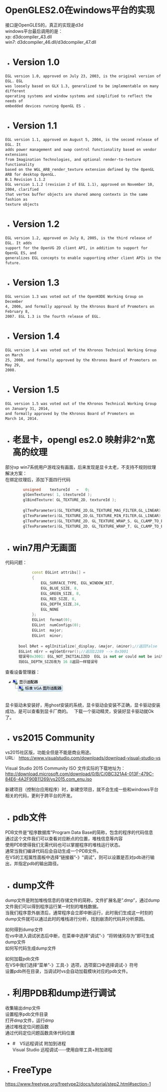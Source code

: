 # OpenGLES2.0在windows平台的实现

接口是OpenGLES的，真正的实现是d3d    
windows平台最后调用的是：    
xp:   d3dcompiler_43.dll    
win7: d3dcompiler_46.dll/d3dcompiler_47.dll

- # Version 1.0
```
EGL version 1.0, approved on July 23, 2003, is the original version of EGL. EGL
was loosely based on GLX 1.3, generalized to be implementable on many different 
operating systems and window systems and simplified to reflect the needs of
embedded devices running OpenGL ES .
```

- # Version 1.1
```
EGL version 1.1, approved on August 5, 2004, is the second release of EGL. It
adds power management and swap control functionality based on vendor extensions 
from Imagination Technologies, and optional render-to-texture functionality
based on the WGL_ARB_render_texture extension defined by the OpenGL
ARB for desktop OpenGL.
B.1 Revision 1.1.2
EGL version 1.1.2 (revision 2 of EGL 1.1), approved on November 10, 2004, clarified 
that vertex buffer objects are shared among contexts in the same fashion as
texture objects
```

- # Version 1.2
```
EGL version 1.2, approved on July 8, 2005, is the third release of EGL. It adds
support for the OpenVG 2D client API, in addition to support for OpenGL ES, and
generalizes EGL concepts to enable supporting other client APIs in the future.
```

- # Version 1.3
```
EGL version 1.3 was voted out of the OpenKODE Working Group on December
4, 2006, and formally approval by the Khronos Board of Promoters on February 8,
2007. EGL 1.3 is the fourth release of EGL.
```

- # Version 1.4
```
EGL version 1.4 was voted out of the Khronos Technical Working Group on March
25, 2008, and formally approved by the Khronos Board of Promoters on May 29,
2008.
```

- # Version 1.5
```
EGL version 1.5 was voted out of the Khronos Technical Working Group on January 31, 2014, 
and formally approved by the Khronos Board of Promoters on
March 14, 2014.
```

- # 老显卡，opengl es2.0 映射非2^n宽高的纹理  
部分xp win7系统用户游戏没有画面，后来发现是显卡太老，不支持不规则纹理     
解决方案：    
在绑定纹理后，添加下面四行代码  
```c++
		unsigned    textureId   =   0;
		glGenTextures( 1, &textureId );
		glBindTexture( GL_TEXTURE_2D, textureId );
    
		glTexParameteri(GL_TEXTURE_2D,GL_TEXTURE_MAG_FILTER,GL_LINEAR);
		glTexParameteri(GL_TEXTURE_2D,GL_TEXTURE_MIN_FILTER,GL_LINEAR);
		glTexParameteri(GL_TEXTURE_2D, GL_TEXTURE_WRAP_S, GL_CLAMP_TO_EDGE);//用边缘的像素填充
		glTexParameteri(GL_TEXTURE_2D, GL_TEXTURE_WRAP_T, GL_CLAMP_TO_EDGE);
```

- # win7用户无画面  
代码问题：  
```c++
            const EGLint attribs[] =
            {
                EGL_SURFACE_TYPE, EGL_WINDOW_BIT,
                EGL_BLUE_SIZE, 8,
                EGL_GREEN_SIZE, 8,
                EGL_RED_SIZE, 8,
                EGL_DEPTH_SIZE,24,
                EGL_NONE
            };
            EGLint 	format(0);
            EGLint	numConfigs(0);
            EGLint  major;
            EGLint  minor;
	    
      bool bRet = eglInitialize(_display, &major, &minor);//返回false
      EGLint nErr = eglGetError();//返回12289 --> 0x3001
      错误号0x3001: EGL_NOT_INITIALIZED  EGL is not or could not be inititialized, for the specified display
      将EGL_DEPTH_SIZE改为 16 8返回一样错误号
```

查看设备管理器：     

![](https://github.com/havenow/OpenGLES/blob/master/win7%E7%B3%BB%E7%BB%9F%E4%B8%8B%E6%98%BE%E5%8D%A1%E9%A9%B1%E5%8A%A8%E6%9C%AA%E5%AE%89%E8%A3%85%E6%AD%A3%E7%A1%AE.jpg)

显卡驱动未安装好，用ghost安装的系统，显卡驱动会安装不正确，显卡驱动安装成功，是可以查看到显卡厂商的。  
下载一个驱动精灵，安装好显卡驱动就Ok了。  


- # vs2015 Community  
vs2015社区版，功能全但是不能是商业用途。  
URL:   
https://www.visualstudio.com/downloads/download-visual-studio-vs  

Visual Studio 2015 Community ISO 文件实际的下载地址为：  
http://download.microsoft.com/download/0/B/C/0BC321A4-013F-479C-84E6-4A2F90B11269/vs2015.com_enu.iso  

新建项目（控制台应用程序）时，新建空项目，就不会生成一些和windows平台相关的代码，更利于跨平台的开发。

- # pdb文件  
PDB文件是“程序数据库”Program Data Base的简称，包含的程序的代码信息    
通过这个文件我们可以查看对应断点的位置，堆栈信息等内容     
使用PDB使得我们无需代码也可以掌握程序的堆栈运行状态。   
通常当我们编译代码后会自动生成一个PDB文件。     
在VS的工程属性面板中选择“链接器”-》“调试”，则可以设置是否对pdb进行输出，并指定pdb的输出路径。    

- # dump文件  
dump文件是附加堆栈信息的存储文件的简称，文件扩展名是”.dmp”，通过dump文件我们可以得到程序运行某一时刻的堆栈数据。  
当我们程序意外崩溃后，通常程序会立即中断运行，此时我们生成这一时刻的dump文件就可以通过此时的堆栈进行分析，找到崩溃的代码并分析原因。

如何得到dump文件  
在vs中进入调试状态后中断，在菜单中选择“调试”-》“将转储另存为”即可生成dump文件     
如何写代码生成dump文件    

如何加载pdb文件  
在VS中我们选择“菜单”-》工具-》选项，选项窗口中选择调试-》符号   
设置pdb所在目录，当调试时vs会自动加载模块对应的pdb文件。   

- # 利用PDB和dump进行调试
收集输出dmp文件  
设置程序pdb文件目录  
打开dmp文件，运行dmp  
通过堆栈定位问题函数  
通过代码定位问题函数具体代码位置  

- #　VS远程调试 附加到进程   
Visual Studio 远程调试----使用自带工具+附加进程    

- # FreeType    
https://www.freetype.org/freetype2/docs/tutorial/step2.html#section-1  

